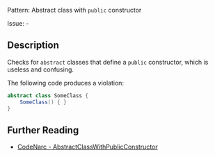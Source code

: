 Pattern: Abstract class with `public` constructor

Issue: -

## Description

Checks for `abstract` classes that define a `public` constructor, which is useless and confusing.

The following code produces a violation:

``` groovy
abstract class SomeClass {
    SomeClass() { }
}
```

## Further Reading

* [CodeNarc - AbstractClassWithPublicConstructor](http://codenarc.sourceforge.net/codenarc-rules-design.html#AbstractClassWithPublicConstructor)